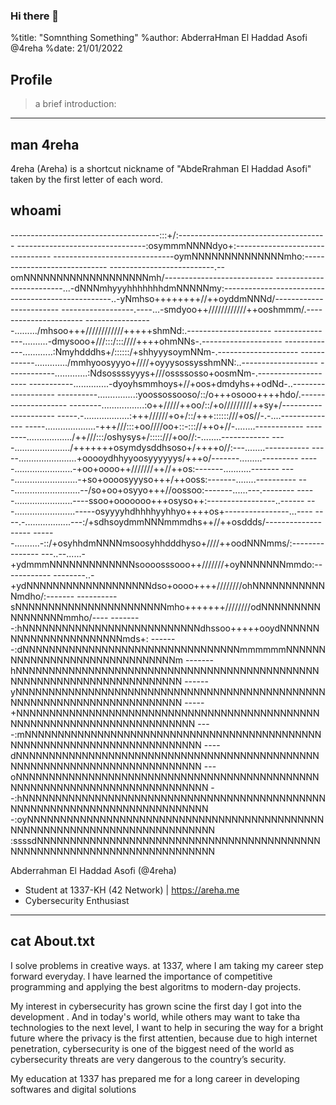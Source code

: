 ### Hi there 👋

<!--
**4reha/4reha** is a ✨ _special_ ✨ repository because its `README.md` (this file) appears on your GitHub profile.

Here are some ideas to get you started:

- 🔭 I’m currently working on ...
- 🌱 I’m currently learning ...
- 👯 I’m looking to collaborate on ...
- 🤔 I’m looking for help with ...
- 💬 Ask me about ...
- 📫 How to reach me: ...
- 😄 Pronouns: ...
- ⚡ Fun fact: ...
-->
%title: 	"Somnthing Something"
%author:	AbderraHman El Haddad Asofi @4reha
%date:	21/01/2022



## Profile

> a brief introduction:

---

## man 4reha

4reha (Areha) is a shortcut nickname of "AbdeRrahman El Haddad Asofi"
taken by the first letter of each word.

## whoami


-------------------------------------:::+/:-------------------------------------
--------------------------------:osymmmNNNNdyo+:--------------------------------
------------------------------oymNNNNNNNNNNNNNNmho:-----------------------------
--------------------------.--omNNNNNNNNNNNNNNNNNNNmh/---------------------------
-------------------------...-dNNNmhyyyhhhhhhhdmNNNNNmy:-------------------------
-------------------------..-yNmhso++++++++//++oyddmNNNd/------------------------
------------------.----...-smdyoo++////////////++ooshmmm/.----------------------
-----------------........./mhsoo+++////////////+++++shmNd:.---------------------
---------------..........-dmysooo+///:::/:::////++++ohmNNs-.--------------------
-------------............:Nmyhdddhs+/::::::/+shhyyysoymNNm-.--------------------
------------............./mmhyoosyyyo+////+oyyysossysshmNN:..-------------------
------------.............:Ndsossssyyys+///ossssosso+oosmNm-.--------------------
-----------..............-dyoyhsmmhoys+//+oos+dmdyhs++odNd-..-------------------
----------...............:yoossossooso/::/o+++osooo++++hdo/.--------------------
--------.................:o++/////++oo/::/+o/////////++sy+/---------------------
-----.-..................:+++//////+o+/::/+++::::::///+os//-.-....--------------
-----....................-+++///:::+oo////oo+::-::://++o+//-........------------
--------................../++///:::/oshysys+/:::::///+oo//:-........------------
----....................../+++++++osymdysddhsoso+/++++o//:---........-----------
-----.......................+ooooydhhyyoosyyyyyys/+++o/-------.........---------
-----.......................-+oo+oooo++///////++//++os:-------...........-------
----.........................-+so+oooosyyyso+++/++ooss:-------........----------
---..........................--/so+oo+osyyo+++//oossoo:-------......---.--------
-----.......................----ssoo+ooooooo+++osyso++:-----------------..------
---........................-----osyyyyhdhhhhyyhhyo++++os+----------------...----
----.-..................---:/+sdhsoydmmNNNmmmdhs++//++osddds/-------------------
------..........-::/+osyhhdmNNNNmsoosyhhdddhyso+////++oodNNNmms/:---------------
---..--......-+ydmmmNNNNNNNNNNNNNsoooosssooo++///////+oyNNNNNNNmmdo:------------
--------..-+ydNNNNNNNNNNNNNNNNNNNdso+oooo++++////////ohNNNNNNNNNNNNmdho/:-------
----------sNNNNNNNNNNNNNNNNNNNNNNNmho+++++++////////odNNNNNNNNNNNNNNNNNmmho/----
--------:hNNNNNNNNNNNNNNNNNNNNNNNNNNNdhssoo+++++ooydNNNNNNNNNNNNNNNNNNNNNNNmds+:
-------:dNNNNNNNNNNNNNNNNNNNNNNNNNNNNNNNNNmmmmmmNNNNNNNNNNNNNNNNNNNNNNNNNNNNNNNm
-------hNNNNNNNNNNNNNNNNNNNNNNNNNNNNNNNNNNNNNNNNNNNNNNNNNNNNNNNNNNNNNNNNNNNNNNNN
------yNNNNNNNNNNNNNNNNNNNNNNNNNNNNNNNNNNNNNNNNNNNNNNNNNNNNNNNNNNNNNNNNNNNNNNNNN
-----+NNNNNNNNNNNNNNNNNNNNNNNNNNNNNNNNNNNNNNNNNNNNNNNNNNNNNNNNNNNNNNNNNNNNNNNNNN
----:mNNNNNNNNNNNNNNNNNNNNNNNNNNNNNNNNNNNNNNNNNNNNNNNNNNNNNNNNNNNNNNNNNNNNNNNNNN
----dNNNNNNNNNNNNNNNNNNNNNNNNNNNNNNNNNNNNNNNNNNNNNNNNNNNNNNNNNNNNNNNNNNNNNNNNNNN
---oNNNNNNNNNNNNNNNNNNNNNNNNNNNNNNNNNNNNNNNNNNNNNNNNNNNNNNNNNNNNNNNNNNNNNNNNNNNN
--:hNNNNNNNNNNNNNNNNNNNNNNNNNNNNNNNNNNNNNNNNNNNNNNNNNNNNNNNNNNNNNNNNNNNNNNNNNNNN
-:oyNNNNNNNNNNNNNNNNNNNNNNNNNNNNNNNNNNNNNNNNNNNNNNNNNNNNNNNNNNNNNNNNNNNNNNNNNNNN
:ssssdNNNNNNNNNNNNNNNNNNNNNNNNNNNNNNNNNNNNNNNNNNNNNNNNNNNNNNNNNNNNNNNNNNNNNNNNNN


Abderrahman El Haddad Asofi (@4reha)
- Student at 1337-KH (42 Network) | https://areha.me
- Cybersecurity Enthusiast

---

## cat About.txt

I solve problems in creative ways. at 1337, where I am taking my career step forward everyday. I have learned the importance of competitive programming and applying the best algoritms to modern-day projects.

My interest in cybersecurity has grown scine the first day I got into the development . And in today's world, while others may want to take tha technologies to the next level, I want to help in securing the way for a bright future where the privacy is the first attentien, because due to high internet penetration, cybersecurity is one of the biggest need of the world as cybersecurity threats are very dangerous to the country’s security.

My education at 1337 has prepared me for a long career in developing softwares and digital solutions
